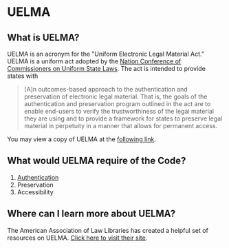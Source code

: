 # UELMA
## What is UELMA?
UELMA is an acronym for the "Uniform Electronic Legal Material Act." UELMA is a uniform act adopted by the [Nation Conference of Commissioners on Uniform State Laws](http://www.uniformlaws.org). The act is intended to provide states with
> [A]n outcomes-based approach to the authentication and preservation of electronic legal material. That is, the goals of the authentication and preservation program outlined in the act are to enable end-users to verify the trustworthiness of the legal material they are using and to provide a framework for states to preserve legal material in perpetuity in a manner that allows for permanent access.

You may view a copy of UELMA at the [following link](http://www.uniformlaws.org/shared/docs/electronic%20legal%20material/uelma_final_2011.pdf).

## What would UELMA require of the Code?

1. [Authentication](authentication.md)
2. Preservation
3. Accessibility

##  Where can I learn more about UELMA?
The American Association of Law Libraries has created a helpful set of resources on UELMA. [Click here to visit their site](http://www.aallnet.org/Documents/Government-Relations/UELMA).
